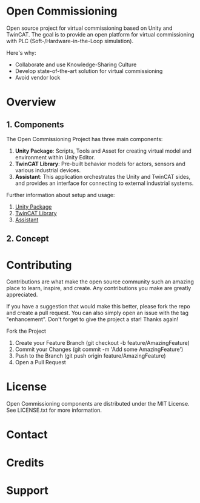 # Open Commissioning

Open source project for virtual commissioning based on Unity and TwinCAT.
The goal is to provide an open platform for virtual commissioning with PLC (Soft-/Hardware-in-the-Loop simulation).

Here's why:
+ Collaborate and use Knowledge-Sharing Culture
+ Develop state-of-the-art solution for virtual commissioning
+ Avoid vendor lock

# Overview
## 1. Components
The Open Commissioning Project has three main components: 
1. **Unity Package**: Scripts, Tools and Asset for creating virtual model and environment within Unity Editor.
2. **TwinCAT Library**: Pre-built behavior models for actors, sensors and various industrial devices.
3. **Assistant**: This application orchestrates the Unity and TwinCAT sides, and provides an interface for connecting to external industrial systems.

Further information about setup and usage:
1. [Unity Package](https://github.com/OpenCommissioning/Unity_Core)
2. [TwinCAT Library](https://github.com/OpenCommissioning/TC_Standard)
3. [Assistant](https://github.com/OpenCommissioning/Assistant)

## 2. Concept





# Contributing
Contributions are what make the open source community such an amazing place to learn, inspire, and create. Any contributions you make are greatly appreciated.

If you have a suggestion that would make this better, please fork the repo and create a pull request. You can also simply open an issue with the tag "enhancement". Don't forget to give the project a star! Thanks again!

Fork the Project
1. Create your Feature Branch (git checkout -b feature/AmazingFeature)
2. Commit your Changes (git commit -m 'Add some AmazingFeature')
3. Push to the Branch (git push origin feature/AmazingFeature)
4. Open a Pull Request

# License
Open Commissioning components are distributed under the MIT License. See LICENSE.txt for more information.

# Contact

# Credits

# Support
